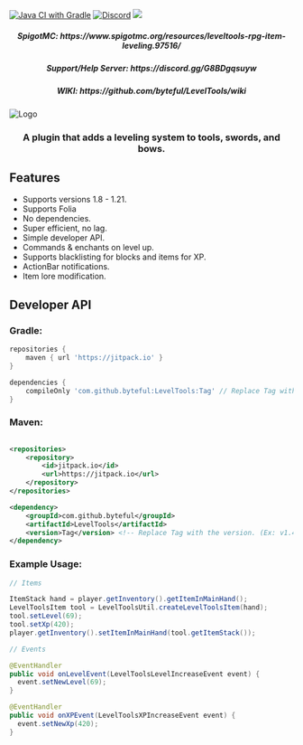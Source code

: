 [![Java CI with Gradle](https://github.com/byteful/LevelTools/actions/workflows/gradle.yml/badge.svg?branch=master)](https://github.com/byteful/LevelTools/actions/workflows/gradle.yml)
[![Discord](https://img.shields.io/discord/911029017472270357?color=7289da&logo=discord)](https://discord.gg/G8BDgqsuyw)
[![](https://jitpack.io/v/byteful/LevelTools.svg)](https://jitpack.io/#byteful/LevelTools)

<h5 align="center">SpigotMC: https://www.spigotmc.org/resources/leveltools-rpg-item-leveling.97516/</h5>
<h5 align="center">Support/Help Server: https://discord.gg/G8BDgqsuyw</h5>
<h5 align="center">WIKI: https://github.com/byteful/LevelTools/wiki</h5>

![Logo](https://github.com/byteful/LevelTools/blob/master/LevelTools%20Large%20Logo.png?raw=true)

<h3 align="center">A plugin that adds a leveling system to tools, swords, and bows.</h3>

## Features

- Supports versions 1.8 - 1.21.
- Supports Folia
- No dependencies.
- Super efficient, no lag.
- Simple developer API.
- Commands & enchants on level up.
- Supports blacklisting for blocks and items for XP.
- ActionBar notifications.
- Item lore modification.

## Developer API

### Gradle:

```groovy
repositories {
    maven { url 'https://jitpack.io' }
}

dependencies {
    compileOnly 'com.github.byteful:LevelTools:Tag' // Replace Tag with the version. (Ex: v1.4.0)
}
```

### Maven:

```xml

<repositories>
    <repository>
        <id>jitpack.io</id>
        <url>https://jitpack.io</url>
    </repository>
</repositories>

<dependency>
    <groupId>com.github.byteful</groupId>
    <artifactId>LevelTools</artifactId>
    <version>Tag</version> <!-- Replace Tag with the version. (Ex: v1.4.0) -->
</dependency>
```

### Example Usage:

```java
// Items

ItemStack hand = player.getInventory().getItemInMainHand();
LevelToolsItem tool = LevelToolsUtil.createLevelToolsItem(hand);
tool.setLevel(69);
tool.setXp(420);
player.getInventory().setItemInMainHand(tool.getItemStack());

// Events

@EventHandler
public void onLevelEvent(LevelToolsLevelIncreaseEvent event) {
  event.setNewLevel(69);
}

@EventHandler
public void onXPEvent(LevelToolsXPIncreaseEvent event) {
  event.setNewXp(420);
}
```
